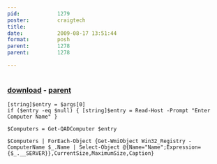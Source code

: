 ```yaml
---
pid:            1279
poster:         craigtech
title:          
date:           2009-08-17 13:51:44
format:         posh
parent:         1278
parent:         1278

---
```


# 

### [download](1279.ps1) - [parent](1278.md)



```posh
[string]$entry = $args[0]
if ($entry -eq $null) { [string]$entry = Read-Host -Prompt "Enter Computer Name" }

$Computers = Get-QADComputer $entry

$Computers | ForEach-Object {Get-WmiObject Win32_Registry -ComputerName $_.Name | Select-Object @{Name="Name";Expression={$_.__SERVER}},CurrentSize,MaximumSize,Caption}

```
